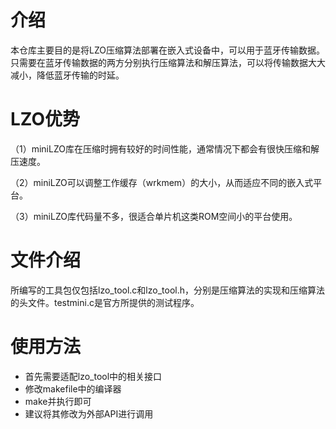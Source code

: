 # 介绍
本仓库主要目的是将LZO压缩算法部署在嵌入式设备中，可以用于蓝牙传输数据。只需要在蓝牙传输数据的两方分别执行压缩算法和解压算法，可以将传输数据大大减小，降低蓝牙传输的时延。
# LZO优势
（1）miniLZO库在压缩时拥有较好的时间性能，通常情况下都会有很快压缩和解压速度。

（2）miniLZO可以调整工作缓存（wrkmem）的大小，从而适应不同的嵌入式平台。

（3）miniLZO库代码量不多，很适合单片机这类ROM空间小的平台使用。
# 文件介绍
所编写的工具包仅包括lzo_tool.c和lzo_tool.h，分别是压缩算法的实现和压缩算法的头文件。testmini.c是官方所提供的测试程序。

# 使用方法
- 首先需要适配lzo_tool中的相关接口
- 修改makefile中的编译器
- make并执行即可
- 建议将其修改为外部API进行调用

